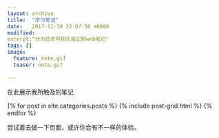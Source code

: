 ```yaml
---
layout: archive
title:  "学习笔记"
date:   2017-11-30 22:07:50 +0800
modified:
excerpt:"分为信息可视化笔记和web笔记"
tags: []
image:
  feature: note.gif
  teaser: note.gif
  
---
```




在此展示我所触及的笔记


<div class="tiles">
{% for post in site.categories.posts %}
  {% include post-grid.html %}
{% endfor %}
</div><!-- /.tiles 把所有categories 有 posts 的列出来-->

尝试着去做一下页面，或许你会有不一样的体验。